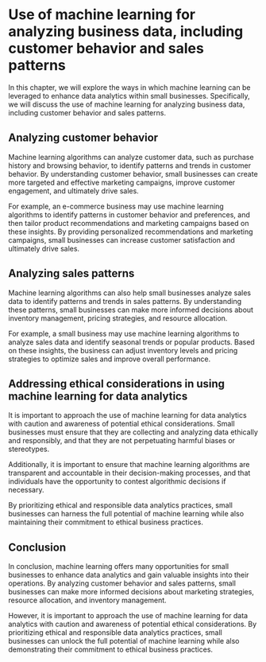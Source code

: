 Use of machine learning for analyzing business data, including customer behavior and sales patterns
===============================================================================================================================================================

In this chapter, we will explore the ways in which machine learning can be leveraged to enhance data analytics within small businesses. Specifically, we will discuss the use of machine learning for analyzing business data, including customer behavior and sales patterns.

Analyzing customer behavior
---------------------------

Machine learning algorithms can analyze customer data, such as purchase history and browsing behavior, to identify patterns and trends in customer behavior. By understanding customer behavior, small businesses can create more targeted and effective marketing campaigns, improve customer engagement, and ultimately drive sales.

For example, an e-commerce business may use machine learning algorithms to identify patterns in customer behavior and preferences, and then tailor product recommendations and marketing campaigns based on these insights. By providing personalized recommendations and marketing campaigns, small businesses can increase customer satisfaction and ultimately drive sales.

Analyzing sales patterns
------------------------

Machine learning algorithms can also help small businesses analyze sales data to identify patterns and trends in sales patterns. By understanding these patterns, small businesses can make more informed decisions about inventory management, pricing strategies, and resource allocation.

For example, a small business may use machine learning algorithms to analyze sales data and identify seasonal trends or popular products. Based on these insights, the business can adjust inventory levels and pricing strategies to optimize sales and improve overall performance.

Addressing ethical considerations in using machine learning for data analytics
------------------------------------------------------------------------------

It is important to approach the use of machine learning for data analytics with caution and awareness of potential ethical considerations. Small businesses must ensure that they are collecting and analyzing data ethically and responsibly, and that they are not perpetuating harmful biases or stereotypes.

Additionally, it is important to ensure that machine learning algorithms are transparent and accountable in their decision-making processes, and that individuals have the opportunity to contest algorithmic decisions if necessary.

By prioritizing ethical and responsible data analytics practices, small businesses can harness the full potential of machine learning while also maintaining their commitment to ethical business practices.

Conclusion
--------------------------

In conclusion, machine learning offers many opportunities for small businesses to enhance data analytics and gain valuable insights into their operations. By analyzing customer behavior and sales patterns, small businesses can make more informed decisions about marketing strategies, resource allocation, and inventory management.

However, it is important to approach the use of machine learning for data analytics with caution and awareness of potential ethical considerations. By prioritizing ethical and responsible data analytics practices, small businesses can unlock the full potential of machine learning while also demonstrating their commitment to ethical business practices.
